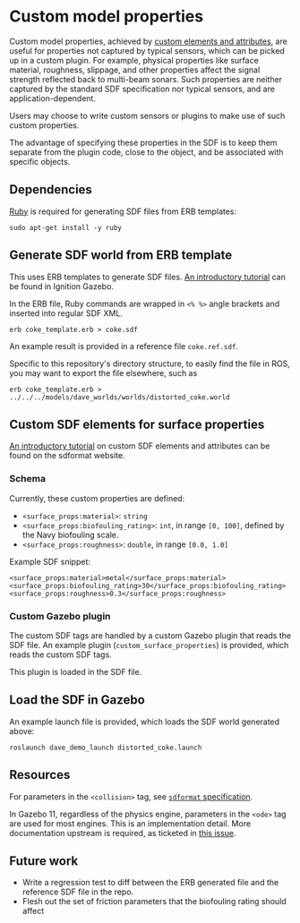 # Custom model properties

Custom model properties, achieved by
[custom elements and attributes](http://sdformat.org/tutorials?tut=custom_elements_attributes_proposal),
are useful for properties not captured by typical sensors, which can be picked
up in a custom plugin.
For example, physical properties like surface material, roughness, slippage,
and other properties affect the signal strength reflected back to multi-beam
sonars.
Such properties are neither captured by the standard SDF specification nor
typical sensors, and are application-dependent.

Users may choose to write custom sensors or plugins to make use of such
custom properties.

The advantage of specifying these properties in the SDF is to keep them separate
from the plugin code, close to the object, and be associated with specific
objects.

## Dependencies

[Ruby](https://www.ruby-lang.org) is required for generating SDF files from
ERB templates:
```
sudo apt-get install -y ruby
```

## Generate SDF world from ERB template

This uses ERB templates to generate SDF files.
[An introductory tutorial](https://ignitionrobotics.org/api/gazebo/7.0/erbtemplate.html)
can be found in Ignition Gazebo.

In the ERB file, Ruby commands are wrapped in `<% %>` angle brackets and
inserted into regular SDF XML.
```
erb coke_template.erb > coke.sdf
```

An example result is provided in a reference file `coke.ref.sdf`.

Specific to this repository's directory structure, to easily find the file in
ROS, you may want to export the file elsewhere, such as
```
erb coke_template.erb > ../../../models/dave_worlds/worlds/distorted_coke.world
```

## Custom SDF elements for surface properties

[An introductory tutorial](http://sdformat.org/tutorials?tut=custom_elements_attributes_proposal&cat=pose_semantics_docs&)
on custom SDF elements and attributes can be found on the sdformat website.

### Schema

Currently, these custom properties are defined:

- `<surface_props:material>`: `string`
- `<surface_props:biofouling_rating>`: `int`, in range `[0, 100]`, defined by
  the Navy biofouling scale.
- `<surface_props:roughness>`: `double`, in range `[0.0, 1.0]`

Example SDF snippet:
```
<surface_props:material>metal</surface_props:material>
<surface_props:biofouling_rating>30</surface_props:biofouling_rating>
<surface_props:roughness>0.3</surface_props:roughness>
```

### Custom Gazebo plugin

The custom SDF tags are handled by a custom Gazebo plugin that reads the SDF
file.
An example plugin (`custom_surface_properties`) is provided, which reads the
custom SDF tags.

This plugin is loaded in the SDF file.

## Load the SDF in Gazebo

An example launch file is provided, which loads the SDF world generated above:
```
roslaunch dave_demo_launch distorted_coke.launch 
```

## Resources

For parameters in the `<collision>` tag, see [`sdformat` specification](http://sdformat.org/spec?ver=1.8&elem=collision).

In Gazebo 11, regardless of the physics engine, parameters in the `<ode>` tag
are used for most engines.
This is an implementation detail.
More documentation upstream is required, as ticketed in [this issue](https://github.com/ignitionrobotics/sdformat/issues/31).

## Future work

- Write a regression test to diff between the ERB generated file and the
  reference SDF file in the repo.
- Flesh out the set of friction parameters that the biofouling rating should
  affect

